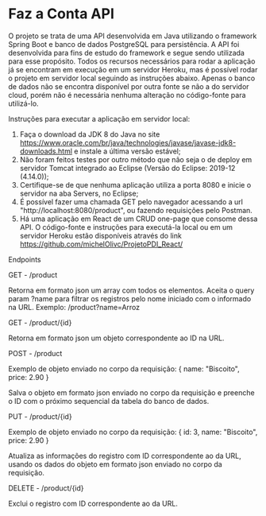 # Faz a Conta API
O projeto se trata de uma API desenvolvida em Java utilizando o framework Spring Boot e banco de dados PostgreSQL para persistência. 
A API foi desenvolvida para fins de estudo do framework e segue sendo utilizada para esse propósito. 
Todos os recursos necessários para rodar a aplicação já se encontram em execução em um servidor Heroku, mas é possível rodar o projeto em servidor local seguindo as instruções abaixo. Apenas o banco de dados não se encontra disponível por outra fonte se não a do servidor cloud, porém não é necessária nenhuma alteração no código-fonte para utilizá-lo.

Instruções para executar a aplicação em servidor local:

1. Faça o download da JDK 8 do Java no site https://www.oracle.com/br/java/technologies/javase/javase-jdk8-downloads.html e instale a última versão estável;
2. Não foram feitos testes por outro método que não seja o de deploy em servidor Tomcat integrado ao Eclipse (Versão do Eclipse: 2019-12 (4.14.0));
3. Certifique-se de que nenhuma aplicação utiliza a porta 8080 e inicie o servidor na aba Servers, no Eclipse;
4. É possível fazer uma chamada GET pelo navegador acessando a url "http://localhost:8080/product", ou fazendo requisições pelo Postman.
5. Há uma aplicação em React de um CRUD one-page que consome dessa API. O código-fonte e instruções para executá-la local ou em um servidor Heroku estão disponíveis através do link https://github.com/michelOlivc/ProjetoPDI_React/

Endpoints

GET - /product

Retorna em formato json um array com todos os elementos. Aceita o query param ?name para filtrar os registros pelo nome iniciado com o informado na URL. Exemplo: /product?name=Arroz

GET - /product/{id}

Retorna em formato json um objeto correspondente ao ID na URL.

POST - /product

Exemplo de objeto enviado no corpo da requisição: { name: "Biscoito", price: 2.90 }

Salva o objeto em formato json enviado no corpo da requisição e preenche o ID com o próximo sequencial da tabela do banco de dados.

PUT - /product/{id}

Exemplo de objeto enviado no corpo da requisição: { id: 3, name: "Biscoito", price: 2.90 }

Atualiza as informações do registro com ID correspondente ao da URL, usando os dados do objeto em formato json enviado no corpo da requisição.

DELETE - /product/{id}

Exclui o registro com ID correspondente ao da URL.
